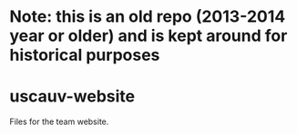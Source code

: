 # Note: this is an old repo (2013-2014 year or older) and is kept around for historical purposes

uscauv-website
==============

Files for the team website.
